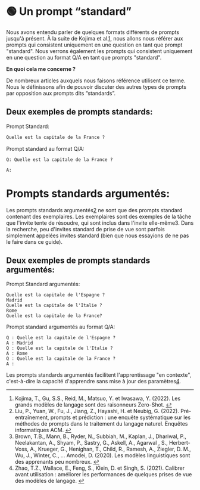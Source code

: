 # 🟢 Un prompt “standard”

Nous avons entendu parler de quelques formats différents de prompts jusqu'à présent. À la suite de Kojima et al.[1](https://learnprompting.org/docs/basics/standard_prompt#fn-1), nous allons nous référer aux prompts qui consistent uniquement en une question en tant que prompt "standard". Nous verrons également les prompts qui consistent uniquement en une question au format Q/A en tant que prompts "standard".

**En quoi cela me concerne ?**

De nombreux articles auxquels nous faisons référence utilisent ce terme. Nous le définissons afin de pouvoir discuter des autres types de prompts par opposition aux prompts dits “standards”.

## Deux exemples de prompts standards:

Prompt Standard:

```html
Quelle est la capitale de la France ?
```

Prompt standard au format Q/A:

```
Q: Quelle est la capitale de la France ?

A:
```

# Prompts standards argumentés:

Les prompts standards argumentés[2](https://learnprompting.org/docs/basics/standard_prompt#fn-2) ne sont que des prompts standard contenant des exemplaires. Les exemplaires sont des exemples de la tâche que l'invite tente de résoudre, qui sont inclus dans l'invite elle-même3. Dans la recherche, peu d'invites standard de prise de vue sont parfois simplement appelées invites standard (bien que nous essayions de ne pas le faire dans ce guide).

## Deux exemples de prompts standards argumentés:

Prompt Standard argumentés:

```
Quelle est la capitale de l'Espagne ?
Madrid
Quelle est la capitale de l'Italie ?
Rome
Quelle est la capitale de la France?
```

Prompt standard argumentés au format Q/A:

```
Q : Quelle est la capitale de l'Espagne ?
A : Madrid
Q : Quelle est la capitale de l'Italie ?
A : Rome
Q : Quelle est la capitale de la France ?
A :
```

Les prompts standards argumentés facilitent l'apprentissage "en contexte", c'est-à-dire la capacité d'apprendre sans mise à jour des paramètres[4](https://learnprompting.org/docs/basics/standard_prompt#fn-4).

---

1. Kojima, T., Gu, S.S., Reid, M., Matsuo, Y. et Iwasawa, Y. (2022). Les grands modèles de langage sont des raisonneurs Zero-Shot. [↩](https://learnprompting.org/docs/basics/standard_prompt#fnref-1)
2. Liu, P., Yuan, W., Fu, J., Jiang, Z., Hayashi, H. et Neubig, G. (2022). Pré-entraînement, prompts et prédiction : une enquête systématique sur les méthodes de prompts dans le traitement du langage naturel. Enquêtes informatiques ACM. [↩](https://learnprompting.org/docs/basics/standard_prompt#fnref-2)
3. Brown, T.B., Mann, B., Ryder, N., Subbiah, M., Kaplan, J., Dhariwal, P., Neelakantan, A., Shyam, P., Sastry, G., Askell, A., Agarwal , S., Herbert-Voss, A., Krueger, G., Henighan, T., Child, R., Ramesh, A., Ziegler, D. M., Wu, J., Winter, C., … Amodei, D. (2020). Les modèles linguistiques sont des apprenants peu nombreux. [↩](https://learnprompting.org/docs/basics/standard_prompt#fnref-3)
4. Zhao, T.Z., Wallace, E., Feng, S., Klein, D. et Singh, S. (2021). Calibrer avant utilisation : améliorer les performances de quelques prises de vue des modèles de langage. [↩](https://learnprompting.org/docs/basics/standard_prompt#fnref-4)
